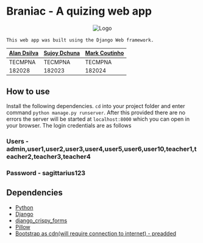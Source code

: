 # Braniac - A quizing web app
<!--![](static/quiz/Braniac2.png)-->
<p align="center">
   <img src=![](static/quiz/Braniac2.png) alt="Logo" width="80" height="80">
</p>


    This web app was built using the Django Web framework.

| [Alan Dsilva](https://github.com/alandsilva26) | [Sujoy Dchuna](https://github.com/Gnitch) | [Mark Coutinho](https://github.com/markcoutinho) |
| ---------------------------------------------- | ----------------------------------------- | ------------------------------------------------ |
| TECMPNA                                        | TECMPNA                                   | TECMPNA                                          |
| 182028                                         | 182023                                    | 182024                                             |

## How to use

Install the following dependencies. `cd` into your project folder and enter command `python manage.py runserver`. After this provided there are no errors the server will be started at `localhost:8000` which you can open in your browser.
The login credentials are as follows

### Users - admin,user1,user2,user3,user4,user5,user6,user10,teacher1,teacher2,teacher3,teacher4

### Password - sagittarius123

## Dependencies

- [Python](https://www.python.org/)
- [Django](https://www.djangoproject.com/)
- [django_crispy_forms](https://django-crispy-forms.readthedocs.io/en/latest/)
- [Pillow](https://pypi.org/project/Pillow/2.2.1/)
- [Bootstrap as cdn(will require connection to internet) - preadded](https://getbootstrap.com/)
